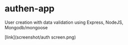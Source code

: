 # authen-app

User creation with data validation using Express, NodeJS, Mongodb/mongoose

[link](screenshot/auth screen.png)
